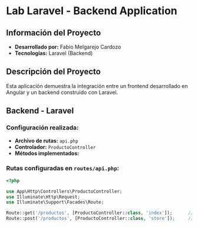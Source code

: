 # Lab Laravel - Backend Application

## **Información del Proyecto**
- **Desarrollado por:** Fabio Melgarejo Cardozo
- **Tecnologías:** Laravel (Backend)

## **Descripción del Proyecto**
Esta aplicación demuestra la integración entre un frontend desarrollado en Angular y un backend construido con Laravel. 

## **Backend - Laravel**
### **Configuración realizada:**
- **Archivo de rutas:** `api.php`
- **Controlador:** `ProductoController`
- **Métodos implementados:**

### **Rutas configuradas en `routes/api.php`:**
```php
<?php

use App\Http\Controllers\ProductoController;
use Illuminate\Http\Request;
use Illuminate\Support\Facades\Route;

Route::get('/productos', [ProductoController::class, 'index']);      // GET - Obtener todos los productos
Route::post('/productos', [ProductoController::class, 'store']);     // POST - Crear nuevo producto
